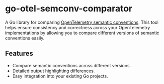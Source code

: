 # go-otel-semconv-comparator

A Go library for comparing [OpenTelemetry semantic conventions](https://pkg.go.dev/go.opentelemetry.io/collector/semconv).
This tool helps ensure consistency and correctness across your OpenTelemetry implementations by allowing you to compare different versions of semantic conventions easily.

## Features

- Compare semantic conventions across different versions.
- Detailed output highlighting differences.
- Easy integration into your existing Go projects.
